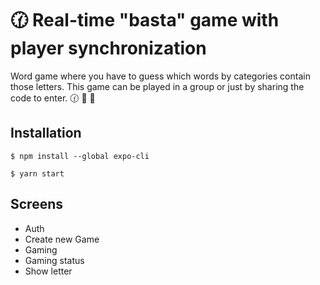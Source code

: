 # :clock130: Real-time "basta" game with player synchronization

Word game where you have to guess which words by categories contain those letters. This game can be played in a group or just by sharing the code to enter. :clock130: :iphone: :memo: 

## Installation
```console
$ npm install --global expo-cli    
```

```console
$ yarn start
```

## Screens
* Auth
* Create new Game
* Gaming
* Gaming status
* Show letter

